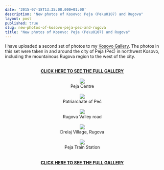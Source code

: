 ```yaml
---
date: '2015-07-18T13:35:00.000+01:00'
description: "New photos of Kosovo: Peja (Pe\u0107) and Rugova"
layout: post
published: true
slug: new-photos-of-kosovo-peja-pec-and-rugova
title: "New photos of Kosovo: Peja (Pe\u0107) and Rugova"
---
```


I have uploaded a second set of photos to my <a href="http://www.pbase.com/alangrant/kosovo">Kosovo Gallery</a>. The photos in this set were taken in and around the city of Peja (Peć) in northwest Kosovo, including the mountainous Rugova region to the west of the city.<br />
<br />
<div class="separator" style="clear: both; text-align: center;"><a href="http://www.pbase.com/alangrant/kosovo1"><b>CLICK HERE TO SEE THE FULL GALLERY</b></a><br />
<br />
<a href="http://www.pbase.com/alangrant/image/160767932" style="margin-left: 1em; margin-right: 1em;" title="Peja Centre"><img border="0" src="http://www.pbase.com/alangrant/image/160767932/medium.jpg" /></a><br />
Peja Centre<br />
<br />
<a href="http://www.pbase.com/alangrant/image/160767981" style="margin-left: 1em; margin-right: 1em;" title="Patriarchate of Peć"><img border="0" src="http://www.pbase.com/alangrant/image/160767981/medium.jpg" /></a><br />
Patriarchate of Peć<br />
<br />
<a href="http://www.pbase.com/alangrant/image/160767913" style="margin-left: 1em; margin-right: 1em;" title="Rugova Valley road"><img border="0" src="http://www.pbase.com/alangrant/image/160767913/medium.jpg" /></a><br />
Rugova Valley road<br />
<br />
<a href="http://www.pbase.com/alangrant/image/160767907" style="margin-left: 1em; margin-right: 1em;" title="Drelaj Village, Rugova"><img border="0" src="http://www.pbase.com/alangrant/image/160767907/medium.jpg" /></a><br />
Drelaj Village, Rugova<br />
<br />
<a href="http://www.pbase.com/alangrant/image/160767973" style="margin-left: 1em; margin-right: 1em;" title="Peja Train Station"><img border="0" src="http://www.pbase.com/alangrant/image/160767973/medium.jpg" /></a><br />
Peja Train Station<br />
<br />
<br />
<a href="http://www.pbase.com/alangrant/kosovo1"><b>CLICK HERE TO SEE THE FULL GALLERY</b></a><br />
</div>